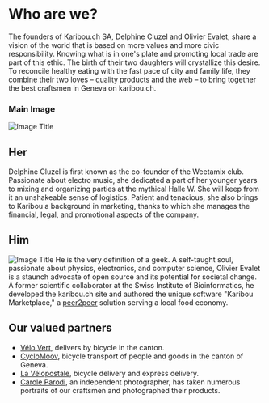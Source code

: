 # Who are we?
The founders of Karibou.ch SA, Delphine Cluzel and Olivier Evalet, share a vision of the world that is based on more values and more civic responsibility. Knowing what is in one's plate and promoting local trade are part of this ethic. The birth of their two daughters will crystallize this desire. To reconcile healthy eating with the fast pace of city and family life, they combine their two loves – quality products and the web – to bring together the best craftsmen in Geneva on karibou.ch.

### Main Image
![Image Title](https://ucarecdn.com/4c47efc7-be78-4f61-95d4-232a83ee5cd4/)

## Her
Delphine Cluzel is first known as the co-founder of the Weetamix club. Passionate about electro music, she dedicated a part of her younger years to mixing and organizing parties at the mythical Halle W. She will keep from it an unshakeable sense of logistics. Patient and tenacious, she also brings to Karibou a background in marketing, thanks to which she manages the financial, legal, and promotional aspects of the company.

## Him
![Image Title](https://ucarecdn.com/e79f59da-1081-4c89-a00f-b2499aaf0afa/)
He is the very definition of a geek. A self-taught soul, passionate about physics, electronics, and computer science, Olivier Evalet is a staunch advocate of open source and its potential for societal change. A former scientific collaborator at the Swiss Institute of Bioinformatics, he developed the karibou.ch site and authored the unique software "Karibou Marketplace," a [peer2peer](https://fr.wikipedia.org/wiki/Pair_%C3%A0_pair) solution serving a local food economy.

## Our valued partners
* [Vélo Vert](https://www.velovert.ch/), delivers by bicycle in the canton.
* [CycloMoov](https://cyclomoov.ch/), bicycle transport of people and goods in the canton of Geneva.
* [La Vélopostale](https://lavelopostale.com/), bicycle delivery and express delivery.
* [Carole Parodi](https://caroleparodi.com/), an independent photographer, has taken numerous portraits of our craftsmen and photographed their products.

